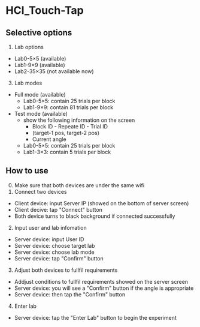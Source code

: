 # HCI_Touch-Tap

## Selective options
1. Lab options
- Lab0-5×5 (available)
- Lab1-9×9 (available)
- Lab2-35×35 (not available now)
3. Lab modes
- Full mode (available)
  - Lab0-5×5: contain 25 trials per block
  - Lab1-9×9: contain 81 trials per block
- Test mode (available)
  - show the following information on the screen
    - Block ID - Repeate ID - Trial ID
    - (target-1 pos, target-2 pos)
    - Current angle
  - Lab0-5×5: contain 25 trials per block
  - Lab1-3×3: contain 5 trials per block

## How to use

0. Make sure that both devices are under the same wifi
1. Connect two devices
- Client device: input Server IP (showed on the bottom of server screen)
- Client decive: tap "Connect" button
- Both device turns to black background if connected successfully
2. Input user and lab infomation
- Server device: input User ID
- Server device: choose target lab
- Server device: choose lab mode
- Server device: tap "Confirm" button
3. Adjust both devices to fullfil requirements
- Addjust conditions to fullfil requirements showed on the server screen
- Server device: you will see a "Confirm" button if the angle is appropriate
- Server device: then tap the "Confirm" button
4. Enter lab
- Server device: tap the "Enter Lab" button to begin the experiment
